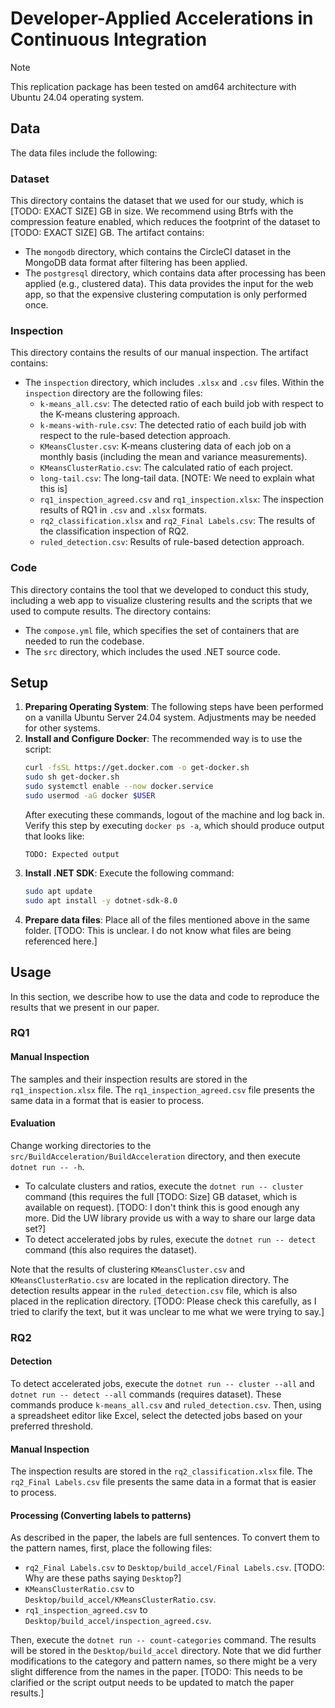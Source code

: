 # Developer-Applied Accelerations in Continuous Integration

> [!NOTE]
> This replication package has been tested on amd64 architecture with Ubuntu 24.04 operating system.

## Data
The data files include the following:

### Dataset
This directory contains the dataset that we used for our study, which is [TODO: EXACT SIZE] GB in size. We recommend using Btrfs with the compression feature enabled, which reduces the footprint of the dataset to [TODO: EXACT SIZE] GB. The artifact contains:

- The `mongodb` directory, which contains the CircleCI dataset in the MongoDB data format after filtering has been applied.
- The `postgresql` directory, which contains data after processing has been applied (e.g., clustered data). This data provides the input for the web app, so that the expensive clustering computation is only performed once.

### Inspection
This directory contains the results of our manual inspection. The artifact contains:

- The `inspection` directory, which includes `.xlsx` and `.csv` files. Within the `inspection` directory are the following files:
    - `k-means_all.csv`: The detected ratio of each build job with respect to the K-means clustering approach.
    - `k-means-with-rule.csv`:  The detected ratio of each build job with respect to the rule-based detection approach.
    - `KMeansCluster.csv`: K-means clustering data of each job on a monthly basis (including the mean and variance measurements).
    - `KMeansClusterRatio.csv`: The calculated ratio of each project.
    - `long-tail.csv`: The long-tail data. [NOTE: We need to explain what this is]
    - `rq1_inspection_agreed.csv` and `rq1_inspection.xlsx`: The inspection results of RQ1 in `.csv` and `.xlsx` formats.
    - `rq2_classification.xlsx` and `rq2_Final Labels.csv`: The results of the classification inspection of RQ2.
    - `ruled_detection.csv`: Results of rule-based detection approach.

### Code
This directory contains the tool that we developed to conduct this study, including a web app to visualize clustering results and the scripts that we used to compute results. The directory contains:

- The `compose.yml` file, which specifies the set of containers that are needed to run the codebase.
- The `src` directory, which includes the used .NET source code.

## Setup
1. **Preparing Operating System**: The following steps have been performed on a vanilla Ubuntu Server 24.04 system. Adjustments may be needed for other systems.
2. **Install and Configure Docker**: The recommended way is to use the script:
    ```sh
    curl -fsSL https://get.docker.com -o get-docker.sh
    sudo sh get-docker.sh
    sudo systemctl enable --now docker.service
    sudo usermod -aG docker $USER
    ```
    After executing these commands, logout of the machine and log back in. Verify this step by executing `docker ps -a`, which should produce output that looks like:
   ```
   TODO: Expected output
   ```
4. **Install .NET SDK**: Execute the following command:
    ```sh
    sudo apt update
    sudo apt install -y dotnet-sdk-8.0
    ```
5. **Prepare data files**: Place all of the files mentioned above in the same folder. [TODO: This is unclear. I do not know what files are being referenced here.]

## Usage
In this section, we describe how to use the data and code to reproduce the results that we present in our paper.

### RQ1
#### Manual Inspection
The samples and their inspection results are stored in the `rq1_inspection.xlsx` file. The `rq1_inspection_agreed.csv` file presents the same data in a format that is easier to process.

#### Evaluation
Change working directories to the `src/BuildAcceleration/BuildAcceleration` directory, and then execute `dotnet run -- -h`.

- To calculate clusters and ratios, execute the `dotnet run -- cluster` command (this requires the full [TODO: Size] GB dataset, which is available on request). [TODO: I don't think this is good enough any more. Did the UW library provide us with a way to share our large data set?]
- To detect accelerated jobs by rules, execute the `dotnet run -- detect` command (this also requires the dataset).

Note that the results of clustering `KMeansCluster.csv` and `KMeansClusterRatio.csv` are located in the replication directory. The detection results appear in the `ruled_detection.csv` file, which is also placed in the replication directory. [TODO: Please check this carefully, as I tried to clarify the text, but it was unclear to me what we were trying to say.]

### RQ2 
#### Detection
To detect accelerated jobs, execute the `dotnet run -- cluster --all` and `dotnet run -- detect --all` commands (requires dataset). These commands produce `k-means_all.csv` and `ruled_detection.csv`. Then, using a spreadsheet editor like Excel, select the detected jobs based on your preferred threshold.

#### Manual Inspection
The inspection results are stored in the `rq2_classification.xlsx` file. The `rq2_Final Labels.csv` file presents the same data in a format that is easier to process.

#### Processing (Converting labels to patterns)
As described in the paper, the labels are full sentences. To convert them to the pattern names, first, place the following files:

- `rq2_Final Labels.csv` to `Desktop/build_accel/Final Labels.csv`. [TODO: Why are these paths saying `Desktop`?]
- `KMeansClusterRatio.csv` to `Desktop/build_accel/KMeansClusterRatio.csv`.
- `rq1_inspection_agreed.csv` to `Desktop/build_accel/inspection_agreed.csv`.

Then, execute the `dotnet run -- count-categories` command. The results will be stored in the `Desktop/build_accel` directory. Note that we did further modifications to the category and pattern names, so there might be a very slight difference from the names in the paper. [TODO: This needs to be clarified or the script output needs to be updated to match the paper results.]
